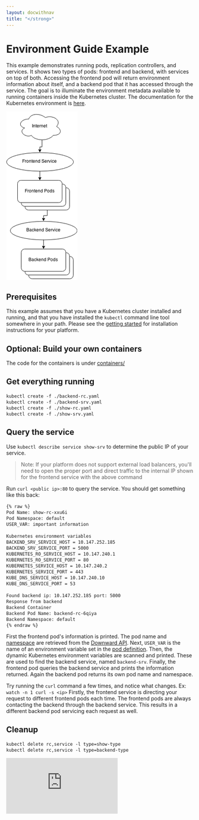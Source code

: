```yaml
---
layout: docwithnav
title: "</strong>"
---
```

<!-- BEGIN MUNGE: UNVERSIONED_WARNING -->


<!-- END MUNGE: UNVERSIONED_WARNING -->
Environment Guide Example
=========================
This example demonstrates running pods, replication controllers, and
services. It shows two types of pods: frontend and backend, with
services on top of both. Accessing the frontend pod will return
environment information about itself, and a backend pod that it has
accessed through the service. The goal is to illuminate the
environment metadata available to running containers inside the
Kubernetes cluster. The documentation for the Kubernetes environment
is [here](../../../docs/user-guide/container-environment.html).

![Diagram](diagram.png)

Prerequisites
-------------
This example assumes that you have a Kubernetes cluster installed and
running, and that you have installed the `kubectl` command line tool
somewhere in your path.  Please see the [getting
started](../../../docs/getting-started-guides/) for installation instructions
for your platform.

Optional: Build your own containers
-----------------------------------
The code for the containers is under
[containers/](containers/)

Get everything running
----------------------

    kubectl create -f ./backend-rc.yaml
    kubectl create -f ./backend-srv.yaml
    kubectl create -f ./show-rc.yaml
    kubectl create -f ./show-srv.yaml

Query the service
-----------------
Use `kubectl describe service show-srv` to determine the public IP of
your service.

> Note: If your platform does not support external load balancers,
  you'll need to open the proper port and direct traffic to the
  internal IP shown for the frontend service with the above command

Run `curl <public ip>:80` to query the service. You should get
something like this back:

```
{% raw %}
Pod Name: show-rc-xxu6i
Pod Namespace: default
USER_VAR: important information

Kubernetes environment variables
BACKEND_SRV_SERVICE_HOST = 10.147.252.185
BACKEND_SRV_SERVICE_PORT = 5000
KUBERNETES_RO_SERVICE_HOST = 10.147.240.1
KUBERNETES_RO_SERVICE_PORT = 80
KUBERNETES_SERVICE_HOST = 10.147.240.2
KUBERNETES_SERVICE_PORT = 443
KUBE_DNS_SERVICE_HOST = 10.147.240.10
KUBE_DNS_SERVICE_PORT = 53

Found backend ip: 10.147.252.185 port: 5000
Response from backend
Backend Container
Backend Pod Name: backend-rc-6qiya
Backend Namespace: default
{% endraw %}
```

First the frontend pod's information is printed. The pod name and
[namespace](../../../docs/design/namespaces.html) are retrieved from the
[Downward API](../../../docs/user-guide/downward-api.html). Next, `USER_VAR` is the name of
an environment variable set in the [pod
definition](show-rc.yaml). Then, the dynamic Kubernetes environment
variables are scanned and printed. These are used to find the backend
service, named `backend-srv`. Finally, the frontend pod queries the
backend service and prints the information returned. Again the backend
pod returns its own pod name and namespace.

Try running the `curl` command a few times, and notice what
changes. Ex: `watch -n 1 curl -s <ip>` Firstly, the frontend service
is directing your request to different frontend pods each time. The
frontend pods are always contacting the backend through the backend
service. This results in a different backend pod servicing each
request as well.

Cleanup
-------
    kubectl delete rc,service -l type=show-type
    kubectl delete rc,service -l type=backend-type


<!-- BEGIN MUNGE: GENERATED_ANALYTICS -->
[![Analytics](https://kubernetes-site.appspot.com/UA-36037335-10/GitHub/docs/user-guide/environment-guide/README.md?pixel)]()
<!-- END MUNGE: GENERATED_ANALYTICS -->


